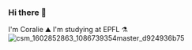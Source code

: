 ### Hi there 👋
I'm Coralie ⛰️
I'm studying at EPFL ⚗️
![csm_1602852863_1086739354master_d924936b75](https://github.com/eilaroc32/eilaroc32/assets/160879372/ab6b120c-74bb-4010-80e7-b83cc933e687)


<!--
**eilaroc32/eilaroc32** is a ✨ _special_ ✨ repository because its `README.md` (this file) appears on your GitHub profile.

Here are some ideas to get you started:

- 🔭 I’m currently working on ...
- 🌱 I’m currently learning ...
- 👯 I’m looking to collaborate on ...
- 🤔 I’m looking for help with ...
- 💬 Ask me about ...
- 📫 How to reach me: ...
- 😄 Pronouns: ...
- ⚡ Fun fact: ...
-->

